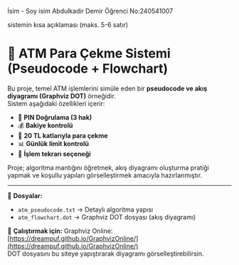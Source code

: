 İsim - Soy isim Abdulkadir Demir
Öğrenci No:240541007

sistemin kısa açıklaması (maks. 5-6 satır)
# 🏧 ATM Para Çekme Sistemi (Pseudocode + Flowchart)

Bu proje, temel ATM işlemlerini simüle eden bir **pseudocode ve akış diyagramı (Graphviz DOT)** örneğidir.  
Sistem aşağıdaki özellikleri içerir:

- 🔐 **PIN Doğrulama (3 hak)**
- 💰 **Bakiye kontrolü**
- 💸 **20 TL katlarıyla para çekme**
- 📊 **Günlük limit kontrolü**
- 🔁 **İşlem tekrarı seçeneği**

Proje; algoritma mantığını öğretmek, akış diyagramı oluşturma pratiği yapmak ve koşullu yapıları görselleştirmek amacıyla hazırlanmıştır.

---

📂 **Dosyalar:**
- `atm_pseudocode.txt` → Detaylı algoritma yapısı  
- `atm_flowchart.dot` → Graphviz DOT dosyası (akış diyagramı)

🧩 **Çalıştırmak için:**
Graphviz Online: [https://dreampuf.github.io/GraphvizOnline/](https://dreampuf.github.io/GraphvizOnline/)  
DOT dosyasını bu siteye yapıştırarak diyagramı görselleştirebilirsin.
